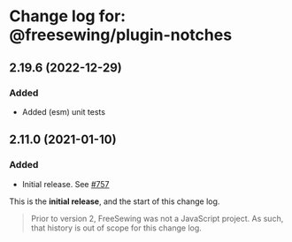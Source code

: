 # Change log for: @freesewing/plugin-notches


## 2.19.6 (2022-12-29)

### Added

 - Added (esm) unit tests

## 2.11.0 (2021-01-10)

### Added

 - Initial release. See [#757](https://github.com/freesewing/freesewing/issues/757)


This is the **initial release**, and the start of this change log.

> Prior to version 2, FreeSewing was not a JavaScript project.
> As such, that history is out of scope for this change log.


